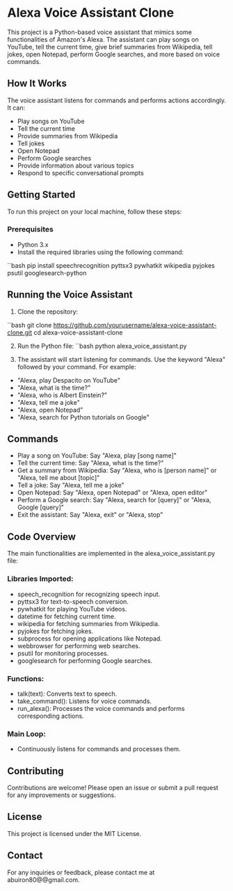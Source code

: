 # Alexa Voice Assistant Clone

This project is a Python-based voice assistant that mimics some functionalities of Amazon's Alexa. The assistant can play songs on YouTube, tell the current time, give brief summaries from Wikipedia, tell jokes, open Notepad, perform Google searches, and more based on voice commands.

## How It Works

The voice assistant listens for commands and performs actions accordingly. It can:
- Play songs on YouTube
- Tell the current time
- Provide summaries from Wikipedia
- Tell jokes
- Open Notepad
- Perform Google searches
- Provide information about various topics
- Respond to specific conversational prompts

## Getting Started

To run this project on your local machine, follow these steps:

### Prerequisites

- Python 3.x
- Install the required libraries using the following command:

``bash
pip install speechrecognition pyttsx3 pywhatkit wikipedia pyjokes psutil googlesearch-python

## Running the Voice Assistant
1. Clone the repository:

``bash
git clone https://github.com/yourusername/alexa-voice-assistant-clone.git
cd alexa-voice-assistant-clone

2. Run the Python file:
``bash
python alexa_voice_assistant.py

3. The assistant will start listening for commands. Use the keyword "Alexa" followed by your command. For example:

 - "Alexa, play Despacito on YouTube"
 - "Alexa, what is the time?"
 - "Alexa, who is Albert Einstein?"
 - "Alexa, tell me a joke"
 - "Alexa, open Notepad"
 - "Alexa, search for Python tutorials on Google"

## Commands

 - Play a song on YouTube: Say "Alexa, play [song name]"
 - Tell the current time: Say "Alexa, what is the time?"
 - Get a summary from Wikipedia: Say "Alexa, who is [person name]" or "Alexa, tell me about [topic]"
 - Tell a joke: Say "Alexa, tell me a joke"
 - Open Notepad: Say "Alexa, open Notepad" or "Alexa, open editor"
 - Perform a Google search: Say "Alexa, search for [query]" or "Alexa, Google [query]"
 - Exit the assistant: Say "Alexa, exit" or "Alexa, stop"

 ## Code Overview

The main functionalities are implemented in the alexa_voice_assistant.py file:

### Libraries Imported:

 - speech_recognition for recognizing speech input.
 - pyttsx3 for text-to-speech conversion.
 - pywhatkit for playing YouTube videos.
 - datetime for fetching current time.
 - wikipedia for fetching summaries from Wikipedia.
 - pyjokes for fetching jokes.
 - subprocess for opening applications like Notepad.
 - webbrowser for performing web searches.
 - psutil for monitoring processes.
 - googlesearch for performing Google searches.

 ### Functions:

 - talk(text): Converts text to speech.
 - take_command(): Listens for voice commands.
 - run_alexa(): Processes the voice commands and performs corresponding actions.

### Main Loop:

 - Continuously listens for commands and processes them.

## Contributing
Contributions are welcome! Please open an issue or submit a pull request for any improvements or suggestions.

## License
This project is licensed under the MIT License.

## Contact
For any inquiries or feedback, please contact me at abuiron80@@gmail.com.